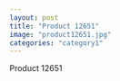 ```yaml
---
layout: post
title: "Product 12651"
image: "product12651.jpg"
categories: "category1"
---
```

Product 12651
